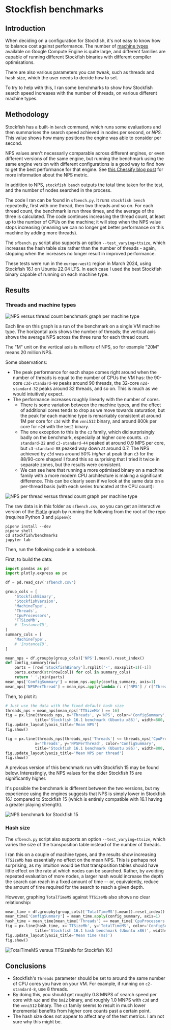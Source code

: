# Stockfish benchmarks

## Introduction

When deciding on a configuration for Stockfish, it's not easy to know how to
balance cost against performance. The number of [machine
types](https://cloud.google.com/compute/docs/machine-types) available on Google
Compute Engine is quite large, and different families are capable of running
different Stockfish binaries with different compiler optimisations.

There are also various parameters you can tweak, such as threads and hash size,
which the user needs to decide how to set.

To try to help with this, I ran some benchmarks to show how Stockfish search
speed increases with the number of threads, on various different machine types.

## Methodology

Stockfish has a built-in `bench` command, which runs some evaluations and then
summarises the search speed achieved in nodes per second, or _NPS_. This value
shows how many positions the engine was able to consider per second.

NPS values aren't necessarily comparable across different engines, or even
different versions of the same engine, but running the benchmark using the same
engine version with different configurations is a good way to find how to get
the best performance for that engine. See [this Chessify blog
post](https://chessify.me/blog/nps-what-are-the-nodes-per-second-in-chess-engine-analysis)
for more information about the NPS metric.

In addition to NPS, `stockfish bench` outputs the total time taken for the test,
and the number of nodes searched in the process.

The code I ran can be found in `sfbench.py`. It runs `stockfish bench`
repeatedly, first with one thread, then two threads and so on. For each thread
count, the benchmark is run three times, and the average of the three is
calculated. The code continues increasing the thread count, at least up to the
number of CPUs on the machine; it will stop when the NPS value stops increasing
(meaning we can no longer get better performance on this machine by adding more
threads).

The `sfbench.py` script also supports an option `--test_varying=ttsize`, which
increases the hash table size rather than the number of threads - again,
stopping when the increases no longer result in improved performance.

These tests were run in the `europe-west1` region in March 2024, using Stockfish
16.1 on Ubuntu 22.04 LTS. In each case I used the best Stockfish binary capable
of running on each machine type.

## Results

### Threads and machine types

![NPS versus thread count benchmark graph per machine type](sfbenchgraph.png)

Each line on this graph is a run of the benchmark on a single VM machine type.
The horizontal axis shows the number of threads; the vertical axis shows the
average NPS across the three runs for each thread count.

The "M" unit on the vertical axis is _millions_ of NPS, so for example "20M"
means 20 million NPS.

Some observations:

- The peak performance for each shape comes right around when the number of
  threads is equal to the number of CPUs the VM has: the 90-core
  `c3d-standard-90` peaks around 90 threads, the 32-core `n2d-standard-32` peaks
  around 32 threads, and so on. This is much as we would intuitively expect.
- The performance increases roughly linearly with the number of cores.
  - There is some variation between the machine types, and the effect of
    additional cores tends to drop as we move towards saturation, but the peak
    for each machine type is remarkably consistent at around 1M per core for
    `c3d` with the `vnni512` binary, and around 800k per core for `n2d` with the
    `bmi2` binary.
  - The one exception to this is the `c3` family, which did surprisingly badly
    on the benchmark, especially at higher core counts. `c3-standard-22` and
    `c3-standard-44` peaked at around 0.9 MPS per core, but `c3-standard-88`
    peaked way down at around 0.7. The NPS achieved by `c3d` was around _50%
    higher_ at peak than `c3` for the 88/90-core shapes! I found this so
    surprising that I tried it twice in separate zones, but the results were
    consistent.
  - We can see here that running a more optimised binary on a machine family
    with a more modern CPU architecture is making a significant difference. This
    can be clearly seen if we look at the same data on a per-thread basis (with
    each series truncated at the CPU count):

![NPS per thread versus thread count graph per machine type](sfbenchgraphperthread.png)

The raw data is in this folder as `sfbench.csv`, so you can get an interactive
version of the
[Plotly](https://plotly.com/python/line-charts/#line-plots-with-plotlyexpress)
graph by running the following from the root of the repo (requires Python 3 and
`pipenv`):

```
pipenv install --dev
pipenv shell
cd stockfish/benchmarks
jupyter lab
```

Then, run the following code in a notebook.

First, to build the data:

```python
import pandas as pd
import plotly.express as px

df = pd.read_csv('sfbench.csv')

group_cols = [
    'StockfishBinary',
    'StockfishVersion',
    'MachineType',
    'Threads',
    'CpuProcessors',
    'TTSizeMb',
    # 'InstanceID',
]
summary_cols = [
    'MachineType',
    # 'InstanceID',
]

mean_nps = df.groupby(group_cols)['NPS'].mean().reset_index()
def config_summary(row):
    parts = [row['StockfishBinary'].rsplit('-', maxsplit=1)[-1]]
    parts.extend(str(row[col]) for col in summary_cols)
    return ' '.join(parts)
mean_nps['ConfigSummary'] = mean_nps.apply(config_summary, axis=1)
mean_nps['NPSPerThread'] = mean_nps.apply(lambda r: r['NPS'] / r['Threads'], axis=1)
```

Then, to plot it:

```python
# Just use the data with the fixed default hash size
threads_nps = mean_nps[mean_nps['TTSizeMb'] == 16]
fig = px.line(threads_nps, x='Threads', y='NPS', color='ConfigSummary',
             title='Stockfish 16.1 benchmark (Ubuntu x86)', width=800, height=600)
fig.update_layout(yaxis_title='Mean NPS')
fig.show()

fig = px.line(threads_nps[threads_nps['Threads'] <= threads_nps['CpuProcessors']],
             x='Threads', y='NPSPerThread', color='ConfigSummary',
             title='Stockfish 16.1 benchmark (Ubuntu x86)', width=800, height=600)
fig.update_layout(yaxis_title='Mean NPS per thread')
fig.show()
```

A previous version of this benchmark run with Stockfish 15 may be found below.
Interestingly, the NPS values for the older Stockfish 15 are significantly
higher.

It's possible the benchmark is different between the two versions, but my
experience using the engines suggests that NPS is simply lower in Stockfish 16.1
compared to Stockfish 15 (which is entirely compatible with 16.1 having a
greater playing strength).

![NPS benchmark for Stockfish 15](sfbenchgraph15.png)

### Hash size

The `sfbench.py` script also supports an option `--test_varying=ttsize`, which
varies the size of the transposition table instead of the number of threads.

I ran this on a couple of machine types, and the results show increasing
`TTSizeMb` has essentially no effect on the mean NPS. This is perhaps not
surprising, as my intuition would be that transposition tables should have
little effect on the rate at which nodes can be searched. Rather, by avoiding
repeated evaluation of more nodes, a larger hash would increase the depth the
search can reach in a fixed amount of time -- or, equivalently, reduce the
amount of time required for the search to reach a given depth.

However, graphing `TotalTimeMS` against `TTSizeMb` also shows no clear
relationship:

```python
mean_time = df.groupby(group_cols)['TotalTimeMS'].mean().reset_index()
mean_time['ConfigSummary'] = mean_time.apply(config_summary, axis=1)
hash_time = mean_time[mean_time['Threads'] == mean_time['CpuProcessors']]
fig = px.line(hash_time, x='TTSizeMb', y='TotalTimeMS', color='ConfigSummary',
             title='Stockfish 16.1 hash benchmark (Ubuntu x86)', width=800, height=600, log_x=True, markers=True)
fig.update_layout(yaxis_title='Mean time (ms)')
fig.show()
```

![TotalTimeMS versus TTSizeMb for Stockfish 16.1](sfhashtimegraph.png)

## Conclusions

- Stockfish's `Threads` parameter should be set to around the same number of CPU
  cores you have on your VM. For example, if running on `c2-standard-8`, use 8
  threads.
- By doing this, you should get roughly 0.8 MNPS of search speed per core with
  `n2d` and the `bmi2` binary, and roughly 1.0 MNPS with `c3d` and the `vnni512`
  binary. The `c3` family seems to result in much lower incremental benefits
  from higher core counts past a certain point.
- The hash size does not appear to affect any of the test metrics. I am not sure
  why this might be.

